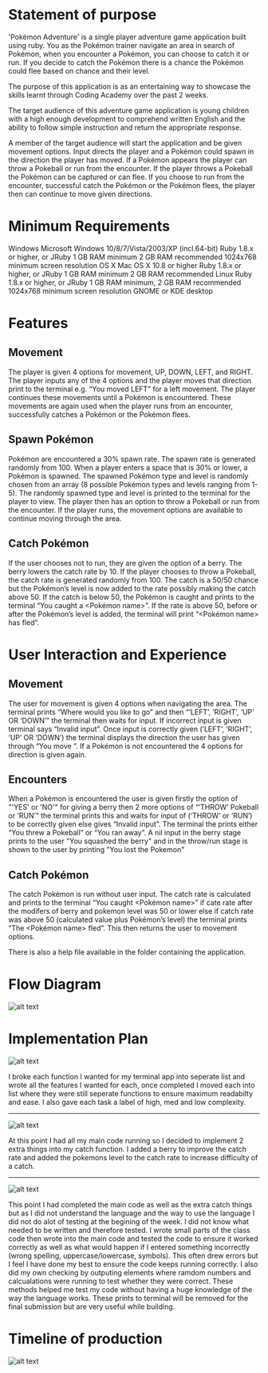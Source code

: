 # Statement of purpose

'Pokémon Adventure' is a single player adventure game application built using ruby. You as the Pokémon trainer navigate an area in search of Pokémon, when you encounter a Pokémon, you can choose to catch it or run. If you decide to catch the Pokémon there is a chance the Pokémon could flee based on chance and their level. 

The purpose of this application is as an entertaining way to showcase the skills learnt through Coding Academy over the past 2 weeks.

The target audience of this adventure game application is young children with a high enough development to comprehend written English and the ability to follow simple instruction and return the appropriate response.

A member of the target audience will start the application and be given movement options. Input directs the player and a Pokémon could spawn in the direction the player has moved. If a Pokémon appears the player can throw a Pokeball or run from the encounter. If the player throws a Pokeball the Pokémon can be captured or can flee. If you choose to run from the encounter, successful catch the Pokémon or the Pokémon flees, the player then can continue to move given directions.

# Minimum Requirements

Windows
Microsoft Windows 10/8/7/Vista/2003/XP (incl.64-bit)
Ruby 1.8.x or higher, or JRuby
1 GB RAM minimum
2 GB RAM recommended
1024x768 minimum screen resolution
OS X
Mac OS X 10.8 or higher
Ruby 1.8.x or higher, or JRuby
1 GB RAM minimum
2 GB RAM recommended
Linux
Ruby 1.8.x or higher, or JRuby
1 GB RAM minimum, 2 GB RAM recommended
1024x768 minimum screen resolution
GNOME or KDE desktop

# Features
## Movement
The player is given 4 options for movement, UP, DOWN, LEFT, and RIGHT. The player inputs any of the 4 options and the player moves that direction print to the terminal e.g. “You moved LEFT” for a left movement. The player continues these movements until a Pokémon is encountered. These movements are again used when the player runs from an encounter, successfully catches a Pokémon or the Pokémon flees.

## Spawn Pokémon
Pokémon are encountered a 30% spawn rate. The spawn rate is generated randomly from 100. When a player enters a space that is 30% or lower, a Pokémon is spawned. The spawned Pokémon type and level is randomly chosen from an array (8 possible Pokémon types and levels ranging from 1-5). The randomly spawned type and level is printed to the terminal for the player to view. The player then has an option to throw a Pokeball or run from the encounter. If the player runs, the movement options are available to continue moving through the area. 

## Catch Pokémon
If the user chooses not to run, they are given the option of a berry. The berry lowers the catch rate by 10. If the player chooses to throw a Pokeball, the catch rate is generated randomly from 100. The catch is a 50/50 chance but the Pokémon’s level is now added to the rate possibly making the catch above 50. If the catch is below 50, the Pokémon is caught and prints to the terminal “You caught a <Pokémon name>”. If the rate is above 50, before or after the Pokémon’s level is added, the terminal will print “<Pokémon name> has fled”.

# User Interaction and Experience 
## Movement
The user for movement is given 4 options when navigating the area. The terminal prints “Where would you like to go” and then “’LEFT’, ‘RIGHT’, ‘UP’ OR ‘DOWN’” the terminal then waits for input. If incorrect input is given terminal says “Invalid input”. Once input is correctly given (’LEFT’, ‘RIGHT’, ‘UP’ OR ‘DOWN’) the terminal displays the direction the user has given through “You move <given direction>”. If a Pokémon is not encountered the 4 options for direction is given again.

## Encounters
When a Pokémon is encountered the user is given firstly the option of "'YES' or 'NO'" for giving a berry then 2 more options of “’THROW’ Pokeball or ‘RUN’” the terminal prints this and waits for input of (‘THROW’ or ‘RUN’) to be correctly given else gives “Invalid input”. The terminal the prints either “You threw a Pokeball” or “You ran away”. A nil input in the berry stage prints to the user "You squashed the berry" and in the throw/run stage is shown to the user by printing "You lost the Pokemon"

## Catch Pokémon
The catch Pokémon is run without user input. The catch rate is calculated and prints to the terminal “You caught <Pokémon name>” if cate rate after the modifers of berry and pokemon level was 50 or lower else if catch rate was above 50 (calculated value plus Pokémon’s level) the terminal prints “The <Pokémon name> fled”. This then returns the user to movement options.

There is also a help file available in the folder containing the application.

# Flow Diagram
![alt text](https://github.com/reneenilsen/terminal_app/blob/master/IMG_20190906_1836261.jpg  "flow chart")

# Implementation Plan
![alt text](https://github.com/reneenilsen/terminal_app/blob/master/trello_first_list.bmp "trello board 1")

I broke each function I wanted for my terminal app into seperate list and wrote all the features I wanted for each, once completed I moved each into list where they were still seperate functions to ensure maximum readabilty and ease. I also gave each task a label of high, med and low complexity. 
___
![alt text](https://github.com/reneenilsen/terminal_app/blob/master/trello2.bmp "trello board 2")

At this point I had all my main code running so I decided to implement 2 extra things into my catch function. I added a berry to improve the catch rate and added the pokemons level to the catch rate to increase difficulty of a catch. 
___
![alt text](https://github.com/reneenilsen/terminal_app/blob/master/trello3.bmp "trello board 3")

This point I had completed the main code as well as the extra catch things but as I did not understand the language and the way to use the language I did not do alot of testing at the begining of the week. I did not know what needed to be written and therefore tested. I wrote small parts of the class code then wrote into the main code and tested the code to ensure it worked correctly as well as what would happen if I entered something incorrectly (wrong spelling, uppercase/lowercase, symbols). This often drew errors but I feel I have done my best to ensure the code keeps running correctly. I also did my own checking by outputing elements where ramdom numbers and calcualations were running to test whether they were correct. These methods helped me test my code without having a huge knowledge of the way the language works. These prints to terminal will be removed for the final submission but are very useful while building. 

# Timeline of production

![alt text](https://github.com/reneenilsen/terminal_app/blob/master/timeline.png "trello board 3")